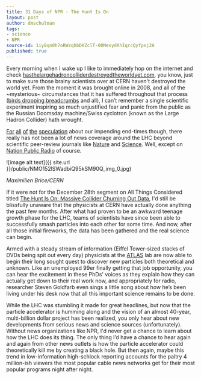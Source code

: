 ```yaml
---
title: 31 Days of NPR - The Hunt Is On
layout: post
author: dmschulman
tags:
- science
- NPR
source-id: 1iy8qn0h7oRWzqhbDKZclT-00MesydKhIqrcQyfpsj2A
published: true
---
```

Every morning when I wake up I like to immediately hop on the internet and check [hasthelargehadroncolliderdestroyedtheworldyet.com](http://hasthelargehadroncolliderdestroyedtheworldyet.com/), you know, just to make sure those brainy scientists over at CERN haven't destroyed the world yet. From the moment it was brought online in 2008, and all of the ~mysterious~ circumstances that it has suffered throughout that process ([birds dropping breadcrumbs](http://www.time.com/time/health/article/0,8599,1937370,00.html) and all), I can’t remember a single scientific experiment inspiring so much unjustified fear and panic from the public as the Russian Doomsday machine/Swiss cyclotron (known as the Large Hadron Collider) hath wrought.

[For](http://www.foxnews.com/story/0,2933,483477,00.html) [all](http://www.foxnews.com/story/0,2933,538447,00.html) [of](http://www.foxnews.com/story/0,2933,342854,00.html) [the](http://www.usatoday.com/tech/science/2008-11-04-large-hadron-collider_N.htm) [speculation](http://www.youtube.com/watch?gl=US&hl=uk&v=Lt1Yo610lG0) about our impending end-times though, there really has not been a lot of news coverage around the LHC beyond scientific peer-review journals like [Nature](http://www.nature.com/) and [Science](http://www.sciencemag.org/). Well, except on [Nation Public Radio](http://www.npr.org/2010/12/28/132406486/the-hunt-is-on-massive-collider-churning-out-data) of course.

![image alt text]({{ site.url }}/public/NMO152lSWadbiQ95kSM90Q_img_0.jpg)

*Maximilien Brice/CERN*

If it were not for the December 28th segment on All Things Considered titled [The Hunt Is On: Massive Collider Churning Out Data](http://www.npr.org/2010/12/28/132406486/the-hunt-is-on-massive-collider-churning-out-data), I'd still be blissfully unaware that the physicists at CERN have actually done anything the past few months. After what had proven to be an awkward teenage growth phase for the LHC, teams of scientists have since been able to successfully smash particles into each other for some time. And now, after all those initial fireworks, the data has been gathered and the real science can begin.

Armed with a steady stream of information (Eiffel Tower-sized stacks of DVDs being spit out every day) physicists at the [ATLAS](http://atlas.ch/) lab are now able to begin their long sought quest to discover new particles both theoretical and unknown. Like an unemployed 99er finally getting that job opportunity, you can hear the excitement in these PhDs' voices as they explain how they can actually get down to their real work now, and appropriately for radio, researcher Steven Goldfarb even sings a little song about how he’s been living under his desk now that all this important science remains to be done.

While the LHC was stumbling it made for great headlines, but now that the particle accelerator is humming along and the vision of an almost 40-year, multi-billion dollar project has been realized, you only hear about new developments from serious news and science sources (unfortunately). Without news organizations like NPR, I'd never get a chance to learn about how the LHC does its thing. The only thing I’d have a chance to hear again and again from other news outlets is how the particle accelerator could theoretically kill me by creating a black hole. But then again, maybe this trend in low-information high-schlock reporting accounts for the paltry 4 million-ish viewers the most popular cable news networks get for their most popular programs night after night.

